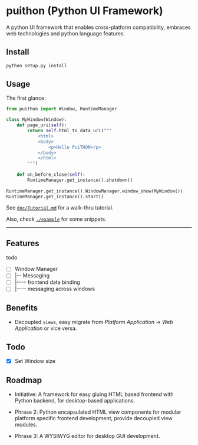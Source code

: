 # puithon (Python UI Framework)

A python UI framework that enables cross-platform compatibility, embraces web technologies and 
python language features.

## Install

```bash
python setup.py install
```

## Usage

The first glance:

```python
from puithon import Window, RuntimeManager

class MyWindow(Window):
    def page_uri(self):
        return self.html_to_data_uri("""
            <html>
            <body>
                <p>Hello PuiTHON</p>
            </body>
            </html>
        """)
        
    def on_before_close(self):
        RuntimeManager.get_instance().shutdown()
        
RuntimeManager.get_instance().WindowManager.window_show(MyWindow())
RuntimeManager.get_instance().start()
```

See [`doc/Tutorial.md`](./doc/Tutorial.md) for a walk-thru tutorial.

Also, check [`./example`](./example/) for some snippets.

---
 
## Features

todo

 - [ ] Window Manager
 - [ ] |-- Messaging 
 - [ ] |---- frontend data binding
 - [ ] |---- messaging across windows
 
## Benefits

 - Decoupled `views`, easy migrate from _Platform Application_ -> _Web Application_ or vice versa.
 
 ## Todo
 
 - [x] Set Window size
 
 ## Roadmap
 
 - Initiative: A framework for easy gluing HTML based frontend with Python backend, for desktop-based applications.
 
 - Phrase 2: Python encapsulated HTML view components for modular platform specific frontend development, provide 
    decoupled view modules.
    
 - Phrase 3: A WYSIWYG editor for desktop GUI development.
 